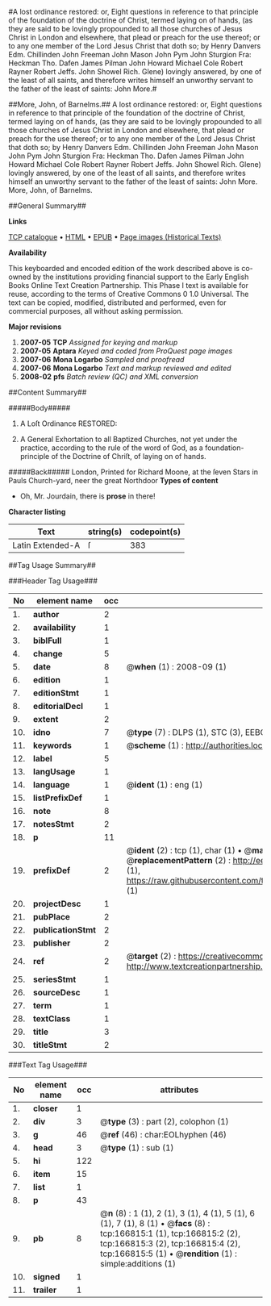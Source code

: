 #A lost ordinance restored: or, Eight questions in reference to that principle of the foundation of the doctrine of Christ, termed laying on of hands, (as they are said to be lovingly propounded to all those churches of Jesus Christ in London and elsewhere, that plead or preach for the use thereof; or to any one member of the Lord Jesus Christ that doth so; by Henry Danvers Edm. Chillinden John Freeman John Mason John Pym John Sturgion Fra: Heckman Tho. Dafen James Pilman John Howard Michael Cole Robert Rayner Robert Jeffs. John Showel Rich. Glene) lovingly answered, by one of the least of all saints, and therefore writes himself an unworthy servant to the father of the least of saints: John More.#

##More, John, of Barnelms.##
A lost ordinance restored: or, Eight questions in reference to that principle of the foundation of the doctrine of Christ, termed laying on of hands, (as they are said to be lovingly propounded to all those churches of Jesus Christ in London and elsewhere, that plead or preach for the use thereof; or to any one member of the Lord Jesus Christ that doth so; by Henry Danvers Edm. Chillinden John Freeman John Mason John Pym John Sturgion Fra: Heckman Tho. Dafen James Pilman John Howard Michael Cole Robert Rayner Robert Jeffs. John Showel Rich. Glene) lovingly answered, by one of the least of all saints, and therefore writes himself an unworthy servant to the father of the least of saints: John More.
More, John, of Barnelms.

##General Summary##

**Links**

[TCP catalogue](http://www.ota.ox.ac.uk/tcp/)  • 
[HTML](http://tei.it.ox.ac.uk/tcp/Texts-HTML/free/A89/A89283.html)  • 
[EPUB](http://tei.it.ox.ac.uk/tcp/Texts-EPUB/free/A89/A89283.epub) • 
[Page images (Historical Texts)](https://data.historicaltexts.jisc.ac.uk/view?pubId=eebo-99865924e&pageId=eebo-99865924e-166815-1)

**Availability**

This keyboarded and encoded edition of the
	       work described above is co-owned by the institutions
	       providing financial support to the Early English Books
	       Online Text Creation Partnership. This Phase I text is
	       available for reuse, according to the terms of Creative
	       Commons 0 1.0 Universal. The text can be copied,
	       modified, distributed and performed, even for
	       commercial purposes, all without asking permission.

**Major revisions**

1. __2007-05__ __TCP__ *Assigned for keying and markup*
1. __2007-05__ __Aptara__ *Keyed and coded from ProQuest page images*
1. __2007-06__ __Mona Logarbo__ *Sampled and proofread*
1. __2007-06__ __Mona Logarbo__ *Text and markup reviewed and edited*
1. __2008-02__ __pfs__ *Batch review (QC) and XML conversion*

##Content Summary##

#####Body#####

1. A Loſt Ordinance
RESTORED:

1. A
General Exhortation
to all Baptized Churches, not yet
under the practice, according to the
rule of the word of God, as a foundation-principle
of the Doctrine
of Chriſt, of laying on of hands.

#####Back#####
London, Printed for Richard Moone, at the ſeven
Stars in Pauls Church-yard, neer the great Northdoor
**Types of content**

  * Oh, Mr. Jourdain, there is **prose** in there!

**Character listing**


|Text|string(s)|codepoint(s)|
|---|---|---|
|Latin Extended-A|ſ|383|

##Tag Usage Summary##

###Header Tag Usage###

|No|element name|occ|attributes|
|---|---|---|---|
|1.|__author__|2||
|2.|__availability__|1||
|3.|__biblFull__|1||
|4.|__change__|5||
|5.|__date__|8| @__when__ (1) : 2008-09 (1)|
|6.|__edition__|1||
|7.|__editionStmt__|1||
|8.|__editorialDecl__|1||
|9.|__extent__|2||
|10.|__idno__|7| @__type__ (7) : DLPS (1), STC (3), EEBO-CITATION (1), PROQUEST (1), VID (1)|
|11.|__keywords__|1| @__scheme__ (1) : http://authorities.loc.gov/ (1)|
|12.|__label__|5||
|13.|__langUsage__|1||
|14.|__language__|1| @__ident__ (1) : eng (1)|
|15.|__listPrefixDef__|1||
|16.|__note__|8||
|17.|__notesStmt__|2||
|18.|__p__|11||
|19.|__prefixDef__|2| @__ident__ (2) : tcp (1), char (1)  •  @__matchPattern__ (2) : ([0-9\-]+):([0-9IVX]+) (1), (.+) (1)  •  @__replacementPattern__ (2) : http://eebo.chadwyck.com/downloadtiff?vid=$1&page=$2 (1), https://raw.githubusercontent.com/textcreationpartnership/Texts/master/tcpchars.xml#$1 (1)|
|20.|__projectDesc__|1||
|21.|__pubPlace__|2||
|22.|__publicationStmt__|2||
|23.|__publisher__|2||
|24.|__ref__|2| @__target__ (2) : https://creativecommons.org/publicdomain/zero/1.0/ (1), http://www.textcreationpartnership.org/docs/. (1)|
|25.|__seriesStmt__|1||
|26.|__sourceDesc__|1||
|27.|__term__|1||
|28.|__textClass__|1||
|29.|__title__|3||
|30.|__titleStmt__|2||


###Text Tag Usage###

|No|element name|occ|attributes|
|---|---|---|---|
|1.|__closer__|1||
|2.|__div__|3| @__type__ (3) : part (2), colophon (1)|
|3.|__g__|46| @__ref__ (46) : char:EOLhyphen (46)|
|4.|__head__|3| @__type__ (1) : sub (1)|
|5.|__hi__|122||
|6.|__item__|15||
|7.|__list__|1||
|8.|__p__|43||
|9.|__pb__|8| @__n__ (8) : 1 (1), 2 (1), 3 (1), 4 (1), 5 (1), 6 (1), 7 (1), 8 (1)  •  @__facs__ (8) : tcp:166815:1 (1), tcp:166815:2 (2), tcp:166815:3 (2), tcp:166815:4 (2), tcp:166815:5 (1)  •  @__rendition__ (1) : simple:additions (1)|
|10.|__signed__|1||
|11.|__trailer__|1||
